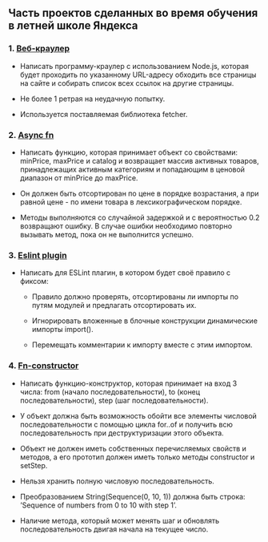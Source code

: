 ## Часть проектов сделанных во время обучения в летней школе Яндекса

### 1. [Веб-краулер](/1-webCrawler)

- Написать программу-краулер с использованием Node.js, которая будет проходить по указанному URL-адресу обходить все страницы на сайте и собирать список всех ссылок на другие страницы.

- Не более 1 ретрая на неудачную попытку.

- Используется поставляемая библиотека fetcher.

### 2. [Async fn](/2-asyncMarket/)

- Напиcать функцию, которая принимает объект со свойствами: minPrice, maxPrice и catalog и возвращает массив активных товаров, принадлежащих активным категориям и попадающим в ценовой диапазон от minPrice до maxPrice.

- Он должен быть отсортирован по цене в порядке возрастания, а при равной цене - по имени товара в лексикографическом порядке.

- Методы выполняются со случайной задержкой и с вероятностью 0.2 возвращают ошибку. В случае ошибки необходимо повторно вызывать метод, пока он не выполнится успешно.

### 3. [Eslint plugin](/3-esLint/)

- Написать для ESLint плагин, в котором будет своё правило с фиксом:

  - Правило должно проверять, отсортированы ли импорты по путям модулей и предлагать отсортировать их.

  - Игнорировать вложенные в блочные конструкции динамические импорты import().

  - Перемещать комментарии к импорту вместе с этим импортом.

### 4. [Fn-constructor](/4-proJs/)

- Написать функцию-конструктор, которая принимает на вход 3 числа: from (начало последовательности), to (конец последовательности), step (шаг последовательности).

- У объект должна быть возможность обойти все элементы числовой последовательности с помощью цикла for..of и получить всю последовательность при деструктуризации этого объекта.

- Объект не должен иметь собственных перечисляемых свойств и методов, а его прототип должен иметь только методы constructor и setStep.

- Нельзя хранить полную числовую последовательность.

- Преобразованием String(Sequence(0, 10, 1)) должна быть строка: ’Sequence of numbers from 0 to 10 with step 1’.

- Наличие метода, который может менять шаг и обновлять последовательность двигая начала на текущее число.
